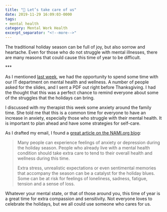 ```yaml
---
title: "💮 Let’s take care of us"
date: 2019-11-29 16:09:03-0000
tags:
- mental health
category: Mental Work Health
excerpt_separator: "<!--more-->"
---
```


The traditional holiday season can be full of joy, but also sorrow and heartache. Even for those who do not struggle with mental illnesses, there are many reasons that could cause this time of year to be difficult.

<!--more-->***

As I mentioned [last week](https://www.bennorris.org/2019/11/21/promoting-mental-wellness.html), we had the opportunity to spend some time with our IT department on mental health and wellness. A number of people asked for the slides, and I sent a PDF out right before Thanksgiving. I had the thought that this was a perfect chance to remind everyone about some of the struggles that the holidays can bring.

I discussed with my therapist this week some anxiety around the family time. She told me that this is a common time for everyone to have an increase in anxiety, especially those who struggle with their mental health. It is important to plan ahead and have some strategies for self-care.

As I drafted my email, I found a [great article on the NAMI.org blog](https://www.nami.org/Blogs/NAMI-Blog/November-2015/Tips-for-Managing-the-Holiday-Blues):

> Many people can experience feelings of anxiety or depression during the holiday season. People who already live with a mental health condition should take extra care to tend to their overall health and wellness during this time. 
> 
> Extra stress, unrealistic expectations or even sentimental memories that accompany the season can be a catalyst for the holiday blues. Some can be at risk for feelings of loneliness, sadness, fatigue, tension and a sense of loss. 

Whatever your mental state, or that of those around you, this time of year is a great time for extra compassion and sensitivity. Not everyone loves to celebrate the holidays, but we all could use someone who cares for us.